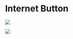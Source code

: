# Internet Button

![](https://github.com/particle-iot/photon-shields-docs/blob/master/internet-button/button.png)

![](https://github.com/particle-iot/photon-shields-docs/blob/master/internet-button/button-dimensions.png)
